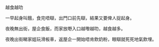 越食越叻

一早起身叫餓，食完唔瞓，出門口前先瞓，結果又要俾人捉起身。

夜晚無出街，屋企食飯，而家放嘢入口越嚟越叻，越食越多。

夜晚出街睇家姐玩滑板車，返屋企一開始唔肯飲奶粉，眼瞓就死死地氣飲埋。

